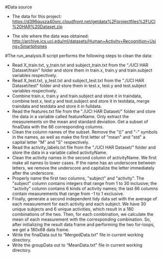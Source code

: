 #Data source
* The data for this project: 
https://d396qusza40orc.cloudfront.net/getdata%2Fprojectfiles%2FUCI%20HAR%20Dataset.zip

* The site where the data was obtained: 
http://archive.ics.uci.edu/ml/datasets/Human+Activity+Recognition+Using+Smartphones 

#The run_analysis.R script performs the following steps to clean the data:
* Read X_train.txt, y_train.txt and subject_train.txt from the “./UCI HAR Dataset/train" folder and store them in train.x, train.y and train.subject variables respectively. 
* Read X_test.txt, y_test.txt and subject_test.txt from the "./UCI HAR Dataset/test" folder and store them in test.x, test.y and test.subject variables respectively. 
* Combine train.x, train.y and train.subject and store it in traindata, combine test.x, test.y and test.subject and store it in testdata, merge traindata and testdata and store it in fulldata. 
* Read the features.txt file from the "./UCI HAR Dataset/" folder and store the data in a variable called featureName. Only extract the measurements on the mean and standard deviation. Get a subset of finalData with the 66 corresponding columns. 
* Clean the column names of the subset. Remove the "()" and "-" symbols in the names, as well as make the first letter of "mean" and "std" a capital letter "M" and "S" respectively. 
* Read the activity_labels.txt file from the "./UCI HAR Dataset/" folder and store the data in a variable called activityName. 
* Clean the activity names in the second column of activityName. We first make all names to lower cases. If the name has an underscore between letters, we remove the underscore and capitalize the letter immediately after the underscore. 
* Properly name the first two columns, "subject" and "activity". The "subject" column contains integers that range from 1 to 30 inclusive; the "activity" column contains 6 kinds of activity names; the last 66 columns contain measurements that range from -1 to 1 exclusive. 
* Finally, generate a second independent tidy data set with the average of each measurement for each activity and each subject. We have 30 unique subjects and 6 unique activities, which result in a 180 combinations of the two. Then, for each combination, we calculate the mean of each measurement with the corresponding combination. So, after initializing the result data frame and performing the two for-loops, we get a 180x68 data frame.
* Write the finalData out to “MergedData.txt" file in current working directory.
* Write the groupData out to “MeanData.txt" file in current working directory.

